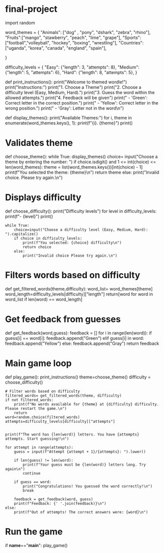 # final-project
import random

word_themes = {
    "Animals": ["dog" , "pony", "dshark", "zebra", "rhino"],
    "Fruits":["mango", "stawberry", "peach", "lime", "grape"],
    "Sports":["football","volleyball", "hockey", "boxing", "wrestling"],
    "Countries":["uganda", "korea", "canada", "england", "spain"],
    
}

difficulty_levels = {
    "Easy": {"length": 3, "attempts": 8},
    "Medium": {"length": 5, "attempts": 6},
    "Hard": {"length": 8, "attempts": 5},
}


def print_instructions():
    print("Welcome to themed wordle!")
    print("Instructions:")
    print("1. Choose a Theme")
    print("2. Choose a difficulty level (Easy, Medium, Hard).")
    print("3. Guess the word within the allowed attempts.")
    print("4. Feedback will be given")
    print("   - 'Green': Correct letter in the correct position.")
    print("   - 'Yellow': Correct letter in the wrong  position.")
    print("   - 'Gray': Letter not in the word\n")


def display_themes():
    print("Available Themes:")
    for i, theme in enumerate(word_themes.keys(), 1):
        print(f"{i}. {theme}")
    print()

# Validates theme
def choose_theme():
    while True:
        display_themes()
        choice= input("Choose a theme by entering the number: ")
        if choice.isdigit() and 1 <= int(choice) <= len(word_themes):
            theme = list(word_themes.keys())[int(choice) - 1]
            print(f"You selected the theme: {theme}\n")
            return theme
        else:
            print("Invalid choice. Please try again.\n")
          

# Displays difficulty
def choose_difficulty():
    print("Difficulty levels")
    for level in difficulty_levels:
        print(f"- {level}")
    print()

    while True:
        choice=input("Choose a difficulty level (Easy, Medium, Hard): ").capitalize()
        if choice in difficulty_levels:
            print(f"You selected: {choice} difficulty\n")
            return choice
        else:
            print("Invalid choice Please try again.\n")

# Filters words based on difficulty
def get_filtered_words(theme,difficulty):
    word_list= word_themes[theme]
    word_length=difficulty_levels[difficulty]["length"]
    return[word for word in word_list if len(word) == word_length]

# Get feedback from guesses
def get_feedback(word,guess):
    feedback = []
    for i in range(len(word)):
        if guess[i] == word[i]:
            feedback.append("Green")
        elif guess[i] in word:
            feedback.append("Yellow")
        else:
            feedback.append("Gray")
    return feedback

# Main game loop
def play_game():
    print_instructions()
    theme=choose_theme()
    difficulty = choose_difficulty()

    # Filter words based on difficulty
    filtered_words= get_filtered_words(theme, difficulty)
    if not filtered_words:
        print(f"No words available for {theme} at {difficulty} difficulty. Please restart the game.\n")
        return
    word=random.choice(filtered_words)
    attempts=difficulty_levels[difficulty]["attempts"]
   

    print(f"The word has {len(word)} letters. You have {attempts} attempts. Start guessing!\n")

    for attempt in range(attempts):
        guess = input(f"Attempt {attempt + 1}/{attempts}: ").lower()

        if len(guess) != len(word):
            print(f"Your guess must be {len(word)} letters long. Try again\n")
            continue

        if guess == word:
            print("Congratulations! You guessed the word correctly!\n")
            break

        feedback = get_feedback(word, guess)
        print(f"Feedback: {' '.join(feedback)}\n")
    else:
        print(f"Out of attempts! The correct answers were: {word}\n")

# Run the game
if __name__=="__main__":
    play_game()
